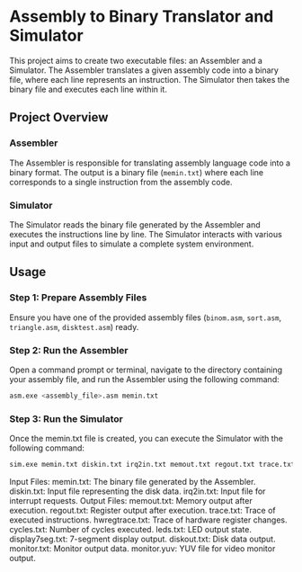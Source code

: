 # Assembly to Binary Translator and Simulator

This project aims to create two executable files: an Assembler and a Simulator. The Assembler translates a given assembly code into a binary file, where each line represents an instruction. The Simulator then takes the binary file and executes each line within it.

## Project Overview

### Assembler
The Assembler is responsible for translating assembly language code into a binary format. The output is a binary file (`memin.txt`) where each line corresponds to a single instruction from the assembly code.

### Simulator
The Simulator reads the binary file generated by the Assembler and executes the instructions line by line. The Simulator interacts with various input and output files to simulate a complete system environment.

## Usage

### Step 1: Prepare Assembly Files
Ensure you have one of the provided assembly files (`binom.asm`, `sort.asm`, `triangle.asm`, `disktest.asm`) ready.

### Step 2: Run the Assembler
Open a command prompt or terminal, navigate to the directory containing your assembly file, and run the Assembler using the following command:

```bash
asm.exe <assembly_file>.asm memin.txt
```
### Step 3: Run the Simulator
Once the memin.txt file is created, you can execute the Simulator with the following command:

```bash
sim.exe memin.txt diskin.txt irq2in.txt memout.txt regout.txt trace.txt hwregtrace.txt cycles.txt leds.txt display7seg.txt diskout.txt monitor.txt monitor.yuv

```

Input Files:
memin.txt: The binary file generated by the Assembler.
diskin.txt: Input file representing the disk data.
irq2in.txt: Input file for interrupt requests.
Output Files:
memout.txt: Memory output after execution.
regout.txt: Register output after execution.
trace.txt: Trace of executed instructions.
hwregtrace.txt: Trace of hardware register changes.
cycles.txt: Number of cycles executed.
leds.txt: LED output state.
display7seg.txt: 7-segment display output.
diskout.txt: Disk data output.
monitor.txt: Monitor output data.
monitor.yuv: YUV file for video monitor output.
